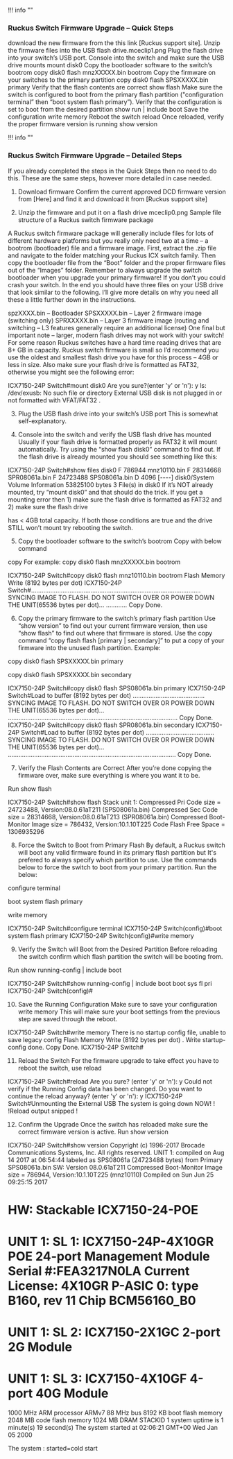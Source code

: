 !!! info ""

### Ruckus Switch Firmware Upgrade – Quick Steps

download the new firmware from the this link [Ruckus support site].
Unzip the firmware files into the USB flash drive.mceclip1.png
Plug the flash drive into your switch’s USB port.
Console into the switch and make sure the USB drive mounts                                                      mount disk0
Copy the bootloader software to the switch’s bootrom                                                                    copy disk0 flash mnzXXXXX.bin bootrom
Copy the firmware on your switches to the primary partition                                                              copy disk0 flash SPSXXXXX.bin primary
Verify that the flash contents are correct                                                                                            show flash
Make sure the switch is configured to boot from the primary flash partition                               ("configuration terminal” then “boot system flash primary”).
Verify that the configuration is set to boot from the desired partition                                                 show run | include boot
Save the configuration                                                                                                                         write memory
Reboot the switch                                                                                                                           reload
Once reloaded, verify the proper firmware version is running                                                             show version
 
!!! info ""

### Ruckus Switch Firmware Upgrade – Detailed Steps

If you already completed the steps in the Quick Steps then no need to do this. These are the same steps, however more detailed in case needed.

1. Download firmware
Confirm the current approved DCD firmware version from [Here] and find it and download it from [Ruckus support site]

 

2. Unzip the firmware and put it on a flash drive
mceclip0.png
Sample file structure of a Ruckus switch firmware package

A Ruckus switch firmware package will generally include files for lots of different hardware platforms but you really only need two at a time – a bootrom (bootloader) file and a firmware image.  First, extract the .zip file and navigate to the folder matching your Ruckus ICX switch family.  Then copy the bootloader file from the “Boot” folder and the proper firmware files out of the “Images” folder.  Remember to always upgrade the switch bootloader when you upgrade your primary firmware!  If you don’t you could crash your switch.  In the end you should have three files on your USB drive that look similar to the following.  I’ll give more details on why you need all these a little further down in the instructions.

spzXXXX.bin – Bootloader
SPSXXXXX.bin – Layer 2 firmware image (switching only)
SPRXXXXX.bin – Layer 3 firmware image (routing and switching – L3 features generally require an additional license)
One final but important note – larger, modern flash drives may not work with your switch!  For some reason Ruckus switches have a hard time reading drives that are 8+ GB in capacity.  Ruckus switch firmware is small so I’d recommend you use the oldest and smallest flash drive you have for this process – 4GB or less in size.  Also make sure your flash drive is formatted as FAT32, otherwise you might see the following error:

ICX7150-24P Switch#mount disk0
Are you sure?(enter 'y' or 'n'): y
ls: /dev/exusb: No such file or directory
External USB disk is not plugged in or not formatted with VFAT/FAT32 .
 
3. Plug the USB flash drive into your switch’s USB port
This is somewhat self-explanatory.

 

4.  Console into the switch and verify the USB flash drive has mounted
Usually if your flash drive is formatted properly as FAT32 it will mount automatically.  Try using the “show flash disk0” command to find out.  If the flash drive is already mounted you should see something like this:

ICX7150-24P Switch#show files disk0
F 786944 mnz10110.bin
F 28314668 SPR08061a.bin
F 24723488 SPS08061a.bin
D 4096 
[----] disk0/System Volume Information
53825100 bytes 3 File(s) in disk0
If it’s NOT already mounted, try “mount disk0” and that should do the trick. If you get a mounting error then 1) make sure the flash drive is formatted as FAT32 and 2) make sure the flash drive       

has < 4GB total capacity. If both those conditions are true and the drive STILL won’t mount try rebooting the switch.

 

5. Copy the bootloader software to the switch’s bootrom
Copy with below command

copy <source device> <destination device> <filename> <destination partition>
For example: copy disk0 flash mnzXXXXX.bin bootrom 

 ICX7150-24P Switch#copy disk0 flash mnz10110.bin bootrom
Flash Memory Write (8192 bytes per dot)
ICX7150-24P Switch#.................................................................................................
SYNCING IMAGE TO FLASH. DO NOT SWITCH OVER OR POWER DOWN THE UNIT(65536 bytes per dot)...
............
Copy Done.
 

6.  Copy the primary firmware to the switch’s primary flash partition
Use “show version” to find out your current firmware version, then use “show flash” to find out where that firmware is stored.
Use the copy command “copy flash flash [primary | secondary]” to put a copy of your firmware into the unused flash partition.
Example:

copy disk0 flash SPSXXXXX.bin primary

copy disk0 flash SPSXXXXX.bin secondary

ICX7150-24P Switch#copy disk0 flash SPS08061a.bin primary
ICX7150-24P Switch#Load to buffer (8192 bytes per dot) .........................................
SYNCING IMAGE TO FLASH. DO NOT SWITCH OVER OR POWER DOWN THE UNIT(65536 bytes per dot)...
.................................................................................................
Copy Done.
ICX7150-24P Switch#copy disk0 flash SPR08061a.bin secondary
ICX7150-24P Switch#Load to buffer (8192 bytes per dot) .......................................
SYNCING IMAGE TO FLASH. DO NOT SWITCH OVER OR POWER DOWN THE UNIT(65536 bytes per dot)...
................................................................................................
Copy Done.
 

7.  Verify the Flash Contents are Correct
After you’re done copying the firmware over, make sure everything is where you want it to be.

Run show flash

ICX7150-24P Switch#show flash
Stack unit 1:
Compressed Pri Code size = 24723488, Version:08.0.61aT211 (SPS08061a.bin)
Compressed Sec Code size = 28314668, Version:08.0.61aT213 (SPR08061a.bin)
Compressed Boot-Monitor Image size = 786432, Version:10.1.10T225
Code Flash Free Space = 1306935296
 

8.  Force the Switch to Boot from Primary Flash
By default, a Ruckus switch will boot any valid firmware found in its primary flash partition but It's prefered to always specify which partition to use. Use the commands below to force the switch to boot from your primary partition. Run the below:

configure terminal

boot system flash primary

write memory

ICX7150-24P Switch#configure terminal
ICX7150-24P Switch(config)#boot system flash primary
ICX7150-24P Switch(config)#write memory
 

9.  Verify the Switch will Boot from the Desired Partition
Before reloading the switch confirm which flash partition the switch will be booting from.

Run show running-config | include boot

ICX7150-24P Switch#show running-config | include boot
boot sys fl pri
ICX7150-24P Switch(config)#
 

10.  Save the Running Configuration
Make sure to save your configuration write memory This will make sure your boot settings from the previous step are saved through the reboot.

ICX7150-24P Switch#write memory
There is no startup config file, unable to save legacy config
Flash Memory Write (8192 bytes per dot)
.
Write startup-config done.
Copy Done.
ICX7150-24P Switch#
 

11.  Reload the Switch
For the firmware upgrade to take effect you have to reboot the switch, use reload

ICX7150-24P Switch#reload
Are you sure? (enter 'y' or 'n'): y
Could not verify if the Running Config data has been changed.
Do you want to continue the reload anyway? (enter 'y' or 'n'): y
ICX7150-24P Switch#Unmounting the External USB
The system is going down NOW!
!
!Reload output snipped
!
 

12.  Confirm the Upgrade
Once the switch has reloaded make sure the correct firmware version is active. Run show version

ICX7150-24P Switch#show version
Copyright (c) 1996-2017 Brocade Communications Systems, Inc. All rights reserved.
UNIT 1: compiled on Aug 14 2017 at 06:54:44 labeled as SPS08061a
(24723488 bytes) from Primary SPS08061a.bin
SW: Version 08.0.61aT211
Compressed Boot-Monitor Image size = 786944, Version:10.1.10T225 (mnz10110)
Compiled on Sun Jun 25 09:25:15 2017

HW: Stackable ICX7150-24-POE
==========================================================================
UNIT 1: SL 1: ICX7150-24P-4X10GR POE 24-port Management Module
Serial #:FEA3217N0LA
Current License: 4X10GR
P-ASIC 0: type B160, rev 11 Chip BCM56160_B0
==========================================================================
UNIT 1: SL 2: ICX7150-2X1GC 2-port 2G Module
==========================================================================
UNIT 1: SL 3: ICX7150-4X10GF 4-port 40G Module
==========================================================================
1000 MHz ARM processor ARMv7 88 MHz bus
8192 KB boot flash memory
2048 MB code flash memory
1024 MB DRAM
STACKID 1 system uptime is 1 minute(s) 19 second(s)
The system started at 02:06:21 GMT+00 Wed Jan 05 2000

The system : started=cold start
 